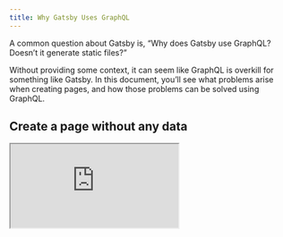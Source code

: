 ```yaml
---
title: Why Gatsby Uses GraphQL
---
```


A common question about Gatsby is, “Why does Gatsby use GraphQL? Doesn’t it generate static files?”

Without providing some context, it can seem like GraphQL is overkill for something like Gatsby. In this document, you’ll see what problems arise when creating pages, and how those problems can be solved using GraphQL.

## Create a page without any data

<iframe
  title="Screencast on egghead of creating pages in Gatsby from hard-coded React components."
  src="https://egghead.io/lessons/gatsby-create-a-gatsby-page-without-any-data/embed"
  class="egghead-video"
  width={600} height={348}
/>

Video hosted on [egghead.io][egghead].

For any kind of pages that aren’t directly created in `src/pages/`, you’ll need Gatsby’s [`createPages` Node API](/docs/node-apis/#createPages) to create pages programmatically.

All that’s required to create a page is a `path` where it should be created and the component that should be rendered there.

For example, if you had the following component:

```jsx:title=src/templates/no-data.js
import React from "react"

const NoData = () => (
  <section>
    <h1>This Page Was Created Programmatically</h1>
    <p>
      No data was required to create this page — it’s just a React component!
    </p>
  </section>
)

export default NoData
```

You could programmatically create a page at `/no-data/` by adding the following to `gatsby-node.js`:

```js:title=gatsby-node.js
exports.createPages = ({ actions: { createPage } }) => {
  createPage({
    path: "/no-data/",
    component: require.resolve("./src/templates/no-data.js"),
  })
}
```

After running `gatsby develop`, you’ll see the following at `localhost:8000/no-data/`:

![Screenshot of the page generated by the previous code snippet.](./images/why-gql-no-data.png)

In the simplest cases, this is all that’s required for building pages with Gatsby. However, you’ll often want to pass data to the page so that the template component is reusable.

## Create a page with hard-coded data

<iframe
  title="Screencast on egghead of creating pages from hard-coded context data in Gatsby."
  src="https://egghead.io/lessons/gatsby-create-a-gatsby-page-with-hard-coded-data/embed"
  class="egghead-video"
  width={600} height={348}
/>

Video hosted on [egghead.io][egghead].

To pass data to the created pages, you’ll need to pass `context` to the `createPage` call.

In `gatsby-node.js`, we can add context like so:

```js:title=gatsby-node.js
exports.createPages = ({ actions: { createPage } }) => {
  createPage({
    path: "/page-with-context/",
    component: require.resolve("./src/templates/with-context.js"),
    context: {
      title: "We Don’t Need No Stinkin’ GraphQL!",
      content: "<p>This is page content.</p><p>No GraphQL required!</p>",
    },
  })
}
```

The `context` property accepts an object, and we can pass in any data we want the page to be able to access.

> **NOTE:** There are a few reserved names that _cannot_ be used in `context`. They are: `path`, `matchPath`, `component`, `componentChunkName`, `pluginCreator___NODE`, and `pluginCreatorId`.

When Gatsby creates pages, it includes a prop called `pageContext` and sets its value to `context`, so we can access any of the values in our component:

```jsx:title=src/templates/with-context.js
import React from "react"

const WithContext = ({ pageContext }) => (
  <section>
    <h1>{pageContext.title}</h1>
    <div dangerouslySetInnerHTML={{ __html: pageContext.content }} />
  </section>
)

export default WithContext
```

Start the development server with `gatsby develop` and visit `localhost:8000/page-with-context/` to see the created page:

![Screenshot of a page with hard-coded context.](./images/why-gql-with-context.png)

In some cases, this approach may be enough. However, it’s often necessary to create pages from data that can't be hard-coded.

## Create pages from JSON with images

<iframe
  title="Screencast on egghead of creating pages from JSON data in Gatsby."
  src="https://egghead.io/lessons/gatsby-create-pages-from-json-with-images/embed"
  class="egghead-video"
  width={600} height={348}
/>

Video hosted on [egghead.io][egghead].

In many cases, the data for pages can't feasibly be hard-coded into `gatsby-node.js`. More likely it will come from an external source, such as a third-party API, local Markdown, or JSON files.

For example, you might have a JSON file with post data:

```json:title=data/products.json
[
  {
    "title": "Vintage Purple Tee",
    "slug": "vintage-purple-tee",
    "description": "<p>Keep it simple with this vintage purple tee.</p>",
    "price": "$10.00",
    "image": "/images/amberley-romo-riggins.jpg"
  },
  {
    "title": "Space Socks",
    "slug": "space-socks",
    "description": "<p>Get your feet into these spaced-out black socks with a Gatsby purple border and heel.</p>",
    "price": "$10.00",
    "image": "/images/erin-fox-and-sullivan.jpg"
  },
  {
    "title": "This Purple Hat Is Blazing Fast",
    "slug": "purple-hat",
    "description": "<p>Add more blazingly blazing speed to your wardrobe with this solid purple laundered chino twill hat.</p>",
    "price": "$10.00",
    "image": "/images/david-bailey-cat-hat.jpg"
  }
]
```

The images need to be added to the `/static/images/` folder. (This is where things start to get hard to manage — the JSON and the images aren’t in the same place.)

Once the JSON and the images are added, you can create product pages by importing the JSON into `gatsby-node.js` and loop through the entries to create pages:

```js:title=gatsby-node.js
exports.createPages = ({ actions: { createPage } }) => {
  const products = require("./data/products.json")
  products.forEach(product => {
    createPage({
      path: `/product/${product.slug}/`,
      component: require.resolve("./src/templates/product.js"),
      context: {
        title: product.title,
        description: product.description,
        image: product.image,
        price: product.price,
      },
    })
  })
}
```

The product template still uses `pageContext` to display the product data:

```jsx:title=src/templates/product.js
import React from "react"

const Product = ({ pageContext }) => (
  <div>
    <h1>{pageContext.title}</h1>
    <img
      src={pageContext.image}
      alt={pageContext.title}
      style={{ float: "left", marginRight: "1rem", width: 150 }}
    />
    <p>{pageContext.price}</p>
    <div dangerouslySetInnerHTML={{ __html: pageContext.description }} />
  </div>
)

export default Product
```

Run `gatsby develop`, then open `localhost:8000/product/space-socks/` to see one of the generated products.

![Screenshot of a rendered product page.](./images/why-gql-product-json.png)

This gets the job done, but it has a few shortcomings that are going to get more complicated as time goes on:

1. The images and the product data are in different places in the source code.
2. The image paths are absolute from the _built_ site, not the source code, which makes it confusing to know how to find them from the JSON.
3. The images are unoptimized, and any optimization you do would have to be manual.
4. To create a preview listing of all products, we’d need to pass _all_ of the product info in `context`, which will get unweildy as the number of products increases.
5. It’s not very obvious where data is coming from in the templates that render the pages, so updating the data might be confusing later.

To overcome these limitations, Gatsby introduces GraphQL as a data management layer.

## Create pages using GraphQL

There’s a bit more up-front setup required to get data into GraphQL, but the benefits far outweigh the cost.

Using `data/products.json` as an example, by using GraphQL we’re able to solve all of the limitations from the previous section:

1. The images can be colocated with the products in `data/images/`.
2. Image paths in `data/products.json` can be relative to the JSON file.
3. Gatsby can automatically optimize images for faster loading and better user experience.
4. We no longer need to pass all product data into `context` when creating pages.
5. Data is loaded using GraphQL in the components where it’s used, making it much easier to see where data comes from and how to change it.

### Add the necessary plugins to load data into GraphQL

<iframe
  title="Screencast on egghead of adding data to GraphQL in Gatsby."
  src="https://egghead.io/lessons/gatsby-make-data-queryable-in-graphql-with-gatsby/embed"
  class="egghead-video"
  width={600} height={348}
/>

Video hosted on [egghead.io][egghead].

In order to load the product and image data into GraphQL, we need to add a few [Gatsby plugins](/plugins/). Namely, we need plugins to:

- Load the JSON file into Gatsby’s internal data store, which can be queried using GraphQL ([`gatsby-source-filesystem`](/packages/gatsby-source-filesystem/))
- Convert JSON files into a format we can query with GraphQL ([`gatsby-transformer-json`](/packages/gatsby-transformer-json/))
- Optimize images ([`gatsby-plugin-sharp`](/packages/gatsby-plugin-sharp/))
- Add data about optimized images to Gatsby’s data store ([`gatsby-transformer-sharp`](/packages/gatsby-transformer-sharp/))

In addition to the plugins, we’ll use [`gatsby-image`](/packages/gatsby-image/) to display the optimized images with lazy loading.

Install these packages using the command line:

```shell
npm install --save gatsby-source-filesystem gatsby-transformer-json gatsby-plugin-sharp gatsby-transformer-sharp gatsby-image
```

Then add them to `gatsby-config.js`:

```js:title=gatsby-config.js
module.exports = {
  plugins: [
    {
      resolve: "gatsby-source-filesystem",
      options: {
        path: "./data/",
      },
    },
    "gatsby-transformer-json",
    "gatsby-transformer-sharp",
    "gatsby-plugin-sharp",
  ],
}
```

To check that this worked, let’s use the GraphQL Playground, which is available during development, by running:

```shell
GATSBY_GRAPHQL_IDE=playground gatsby develop
```

> **NOTE:** The `GATSBY_GRAPHQL_IDE=playground` part of this command is optional. Adding it enables the GraphQL Playground instead of GraphiQL, which is an older interface for exploring GraphQL.

You can explore the available data schema using the “Docs” tab at the right.

One of the available options is `allProductsJson`, which contains “edges”, and those contain “nodes”.

The JSON transformer plugin has created one node for each product, and inside the node we can select the data we need for that product.

You can write a query to select each product’s slug like this:

```graphql
{
  allProductsJson {
    edges {
      node {
        slug
      }
    }
  }
}
```

Test this query by entering it into the left-hand panel of the GraphQL Playground, then pressing the play button in the top center.

The results will appear in the panel between the query and the docs, and they’ll look like this:

![GraphQL Playground](./images/why-gql-playground.png)

### Generate pages with GraphQL

<iframe
  title="Screencast on egghead of generating pages using GraphQL in Gatsby."
  src="https://egghead.io/lessons/gatsby-create-pages-in-gatsby-using-graphql/embed"
  class="egghead-video"
  width={600} height={348}
/>

Video hosted on [egghead.io][egghead].

In `gatsby-node.js`, we can use the GraphQL query we just wrote to generate pages.

```js:title=gatsby-node.js
exports.createPages = async ({ actions: { createPage }, graphql }) => {
  const results = await graphql(`
    {
      allProductsJson {
        edges {
          node {
            slug
          }
        }
      }
    }
  `)

  results.data.allProductsJson.edges.forEach(edge => {
    const product = edge.node

    createPage({
      path: `/gql/${product.slug}/`,
      component: require.resolve("./src/templates/product-graphql.js"),
      context: {
        slug: product.slug,
      },
    })
  })
}
```

You need to use the `graphql` helper that’s available to the [`createPages` Node API](/docs/node-apis/#createPages) to execute the query. To make sure that the result of the query comes back before continuing, use [`async`/`await`](https://developer.mozilla.org/en-US/docs/Web/JavaScript/Reference/Statements/async_function).

The results that come back are very similar to the contents of `data/products.json`, so you can loop through the results and create a page for each.

However, note that you’re only passing the `slug` in `context` — you’ll use this in the template component to load more product data.

As you’ve already seen, the `context` argument is made available to the template component in the `pageContext` prop. To make queries more powerful, Gatsby _also_ exposes everything in `context` as a GraphQL variable, which means you can write a query that says, in plain English, “Load data for the product with the slug passed in `context`.”

Here’s what that looks like in practice:

```jsx:title=src/templates/product-graphql.js
import React from "react"
import { graphql } from "gatsby"
import Image from "gatsby-image"

export const query = graphql`
  query($slug: String!) {
    productsJson(slug: { eq: $slug }) {
      title
      description
      price
      image {
        childImageSharp {
          fluid {
            ...GatsbyImageSharpFluid
          }
        }
      }
    }
  }
`

const Product = ({ data }) => {
  const product = data.productsJson

  return (
    <div>
      <h1>{product.title}</h1>
      <Image
        fluid={product.image.childImageSharp.fluid}
        alt={product.title}
        style={{ float: "left", marginRight: "1rem", width: 150 }}
      />
      <p>{product.price}</p>
      <div dangerouslySetInnerHTML={{ __html: product.description }} />
    </div>
  )
}

export default Product
```

A few notes about this file:

1. The result of the query is added to the template component as the `data` prop.
2. The image path was automatically converted by the Sharp transformer into a “child node” that includes optimized versions of the image.
3. The query uses a [GraphQL fragment](/packages/gatsby-image/#fragments) to query all the required data for optimized images. GraphQL fragments _do not work_ in the GraphQL Playground.
4. The `img` tag has been swapped out for a `gatsby-image` component named `Image`. Instead of a `src` attribute, it accepts an object with optimized image data.

Save this file, run `gatsby develop`, then open `localhost:8000/gql/purple-hat/`:

![Lazy loaded image of an angry cat wearing the purple hat.](./images/why-gql-images.gif)

The image is now optimized and lazy loaded.

After the initial setup, loading data with GraphQL is fairly similar to directly loading JSON, but it provides extra benefits like automatically optimizing images and keeping the data loading in the same place where it’s used.

GraphQL is certainly not required, but the benefits of adopting GraphQL are significant. GraphQL will simplify the process of building and optimizing your pages, so it’s considered a best practice for structuring and writing Gatsby applications.

[egghead]: https://egghead.io/playlists/why-gatsby-uses-graphql-1c319a1c

